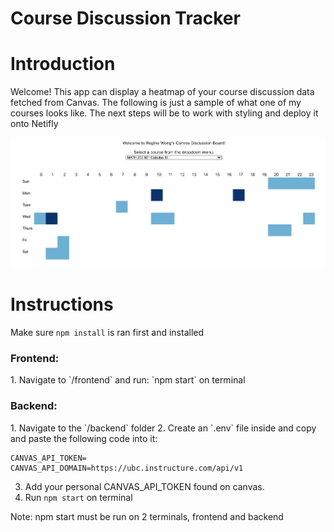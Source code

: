 # Course Discussion Tracker

<h1>Introduction</h1>
Welcome! This app can display a heatmap of your course discussion data fetched from Canvas. The following is just a sample of what one of my courses looks like. The next steps will be to work with styling and deploy it onto Netifly</br>

![Image of Heatmap](https://github.com/reginawongg/course-activity-tracker/blob/master/demo.png)

<h1>Instructions</h1>

Make sure `npm install` is ran first and installed

<h3>Frontend:</h3>
1. Navigate to `/frontend` and run: `npm start` on terminal </br>

<h3>Backend:</h3> 
1. Navigate to the `/backend` folder
2. Create an `.env` file inside and copy and paste the following code into it: 

```
CANVAS_API_TOKEN=
CANVAS_API_DOMAIN=https://ubc.instructure.com/api/v1
```

3. Add your personal CANVAS_API_TOKEN found on canvas.
2. Run `npm start` on terminal </br>

Note: npm start must be run on 2 terminals, frontend and backend

